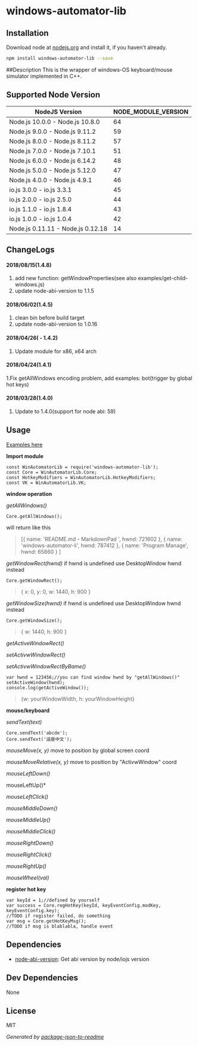 # windows-automator-lib 



## Installation

Download node at [nodejs.org](http://nodejs.org) and install it, if you haven't already.

```sh
npm install windows-automator-lib --save
```

##Description
This is the wrapper of windows-OS keyboard/mouse simulator implemented in C++.

## Supported Node Version

<table>
	<tr>
		<th><div>NodeJS Version</div></th>
		<th><div>NODE_MODULE_VERSION</div></th>
	</tr>
	<tbody>
		<tr><td><div>Node.js 10.0.0	 - Node.js 10.8.0</div></td><td><div>64</div></td></tr>
		<tr><td><div>Node.js 9.0.0 - Node.js 9.11.2</div></td><td><div>59</div></td></tr>
		<tr><td><div>Node.js 8.0.0 - Node.js 8.11.2</div></td><td><div>57</div></td></tr>
		<tr><td><div>Node.js 7.0.0 - Node.js 7.10.1</div></td><td><div>51</div></td></tr>
		<tr><td><div>Node.js 6.0.0 - Node.js 6.14.2</div></td><td><div>48</div></td></tr>
		<tr><td><div>Node.js 5.0.0 - Node.js 5.12.0</div></td><td><div>47</div></td></tr>
		<tr><td><div>Node.js 4.0.0 - Node.js 4.9.1</div></td><td><div>46</div></td></tr>
		<tr><td><div>io.js 3.0.0 - io.js 3.3.1</div></td><td><div>45</div></td></tr>
		<tr><td><div>io.js 2.0.0 - io.js 2.5.0</div></td><td><div>44</div></td></tr>
		<tr><td><div>io.js 1.1.0 - io.js 1.8.4</div></td><td><div>43</div></td></tr>
		<tr><td><div>io.js 1.0.0 - io.js 1.0.4</div></td><td><div>42</div></td></tr>
		<tr><td><div>Node.js 0.11.11 - Node.js 0.12.18</div></td><td><div>14</div></td></tr>
	</tbody>
</table>

## ChangeLogs

#### 2018/08/15(1.4.8)
1. add new function: getWindowProperties(see also examples/get-child-windows.js)
2. update node-abi-version to 1.1.5

#### 2018/06/02(1.4.5)
1. clean bin before build target
2. update node-abi-version to 1.0.16

#### 2018/04/26( - 1.4.2)
1. Update module for x86, x64 arch

#### 2018/04/24(1.4.1)
1.Fix getAllWindows encoding problem, add examples: bot(trigger by global hot keys)

#### 2018/03/28(1.4.0)
1. Update to 1.4.0(support for node abi: 59)

## Usage
[Examples here](https://github.com/samick17/windows-automator-lib/tree/master/examples)

  **Import module**

	const WinAutomatorLib = require('windows-automator-lib');
	const Core = WinAutomatorLib.Core;
	const HotkeyModifiers = WinAutomatorLib.HotkeyModifiers;
	const VK = WinAutomatorLib.VK;

  **window operation**

  *getAllWindows()*

	Core.getAllWindows();

will return like this

>[{ name: 'README.md - MarkdownPad ', hwnd: 721602 },
  { name: 'windows-automator-li', hwnd: 787412 },
  { name: 'Program Manage', hwnd: 65860 } ]

  *getWindowRect(hwnd)*
if hwnd is undefined use DesktopWindow hwnd instead

	Core.getWindowRect();

>{ x: 0, y: 0, w: 1440, h: 900 }

  *getWindowSize(hwnd)*
if hwnd is undefined use DesktopWindow hwnd instead

	Core.getWindowSize();

>{ w: 1440, h: 900 }


  *getActiveWindowRect()*

  *setActivwWindowRect()*

  *setActivwWindowRectByBame()*

	var hwnd = 123456;//you can find window hwnd by "getAllWindows()"
	setActiveWindow(hwnd);
	console.log(getActiveWindow());

>{w: yourWindowWidth, h: yourWindowHeight}


  **mouse/keyboard**

  *sendText(text)*

	Core.sendText('abcde');
	Core.sendText('這是中文');

  *mouseMove(x, y)*
move to position by global screen coord

  *mouseMoveRelative(x, y)*
move to position by "ActivwWindow" coord

  *mouseLeftDown()*

  mouseLeftUp()*

  *mouseLeftClick()*

  *mouseMiddleDown()*
  
  *mouseMiddleUp()*

  *mouseMiddleClick()*

  *mouseRightDown()*

  *mouseRightClick()*

  *mouseRightUp()*

  *mouseWheel(val)*

  **register hot key**

	var keyId = 1;//defined by yourself
	var success = Core.regHotKey(keyId, keyEventConfig.modKey, keyEventConfig.key);
	//TODO if register failed, do something
	var msg = Core.getHotKeyMsg();
	//TODO if msg is blablabla, handle event

## Dependencies

- [node-abi-version](https://github.com/samick17/windows-automator-lib): Get abi version by node/iojs version

## Dev Dependencies


None

## License

MIT

_Generated by [package-json-to-readme](https://github.com/zeke/package-json-to-readme)_
